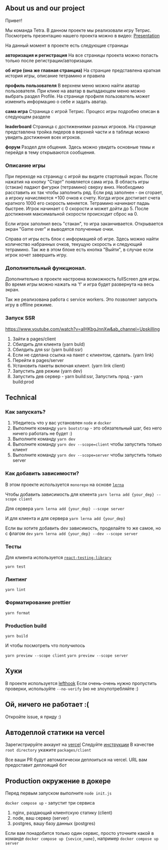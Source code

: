 ## About us and our project

Привет!

Мы команда Tetra.
В данном проекте мы реализовали игру Тетрис.
Посмотреть презентацию нашего проекта можно в видео:
[Presentation](https://www.loom.com/share/e20dee6c39c34131b4bd186ac919e2f9?sid=b653ef44-226d-42a6-8f7f-03333574a4f7)


На данный момент в проекте есть следующие страницы

**авторизация и регистрация**
На все страницы проекта можно попасть только после регистрации/авторизации.

**об игре (она же главная странциа)**
На странцие представлена краткая история игры, описание тетрамино и правила

**профиль пользователя**
В верхнем меню можно найти аватар пользователя. При клике на аватар в выпадающем меню можно выбрать раздел Profile. 
На странице профиля пользователь может изменить информацию о себе и задать аватар.

**сама игра**
Страница с игрой Тетрис. Процесс игры подробно описан в следующем разделе

**leaderboard**
Страница с достижениями разных игроков.
На странице представлена тройка лидеров в верхней части и в таблице можно увидеть достижения всех игроков. 

**форум**
Раздел для общения. Здесь можно увидеть основные темы и перейдя в тему открываются сообщения.


### Описание игры

При переходе на страницу с игрой вы видите стартовый экран.
После нажатия на кнопку "Старт" появляется сама игра. В область игры (стакан) падают фигурки (тетрамино) сверху вниз.
Необходимо расставить их так чтобы заполнить ряд. Если ряд заполнен - он сгорает, а игроку начисляются +100 очков к счету.
Когда игрок достигает счета кратного 1000 его скорость меняется. Тетрамино начинают падаь быстрее. 
Игрок начинает с 0 скорости и может дойти до 5. После достижения максимальной скорости происходит сброс на 0.

Если игрок заполнил весь "стакан", то игра заканчивается. Открывается экран "Game over" и выводятся полученные очки.

Справа от игры есть блок с информацией об игре. Здесь можно найти количество набранных очков, текущую скорость и следующий тетрамино.
Так же в этом блоке есть кнопка "Выйти", в случае если игрок хочет завершить игру.

### Дополнительный функционал.

Дополнительно в проекте настроена возможность fullScreen для игры.
Во время игры можно нажать на 'f' и игра будет развернута на весь экран. 

Так же реализована работа с service workers. Это позволяет запускть игру в offline режиме.


### Запуск SSR

https://www.youtube.com/watch?v=alHKbgJnnXw&ab_channel=Upskilling

1. Зайти в pages/сlient
2. Сбилдить для клиента (yarn buld)
3. Сбилдить для ssr (yarn build:ssr)
4. Если не сделана ссылка на пакет с клиентом, сделать. (yarn link)
5. Перейти в pages/server 
6. Установить пакеты включая клиент. (yarn link client)
7. Запустить дев режим (yarn dev)
8. Запустить дев сервер - yarn build:ssr, Запустить прод - yarn build:prod

## Technical

### Как запускать?

1. Убедитесь что у вас установлен `node` и `docker`
2. Выполните команду `yarn bootstrap` - это обязательный шаг, без него ничего работать не будет :)
3. Выполните команду `yarn dev`
3. Выполните команду `yarn dev --scope=client` чтобы запустить только клиент
4. Выполните команду `yarn dev --scope=server` чтобы запустить только server


### Как добавить зависимости?
В этом проекте используется `monorepo` на основе [`lerna`](https://github.com/lerna/lerna)

Чтобы добавить зависимость для клиента 
```yarn lerna add {your_dep} --scope client```

Для сервера
```yarn lerna add {your_dep} --scope server```

И для клиента и для сервера
```yarn lerna add {your_dep}```


Если вы хотите добавить dev зависимость, проделайте то же самое, но с флагом `dev`
```yarn lerna add {your_dep} --dev --scope server```


### Тесты

Для клиента используется [`react-testing-library`](https://testing-library.com/docs/react-testing-library/intro/)

```yarn test```

### Линтинг

```yarn lint```

### Форматирование prettier

```yarn format```

### Production build

```yarn build```

И чтобы посмотреть что получилось


`yarn preview --scope client`
`yarn preview --scope server`

## Хуки
В проекте используется [lefthook](https://github.com/evilmartians/lefthook)
Если очень-очень нужно пропустить проверки, используйте `--no-verify` (но не злоупотребляйте :)

## Ой, ничего не работает :(

Откройте issue, я приду :)

## Автодеплой статики на vercel
Зарегистрируйте аккаунт на [vercel](https://vercel.com/)
Следуйте [инструкции](https://vitejs.dev/guide/static-deploy.html#vercel-for-git)
В качестве `root directory` укажите `packages/client`

Все ваши PR будут автоматически деплоиться на vercel. URL вам предоставит деплоящий бот

## Production окружение в докере
Перед первым запуском выполните `node init.js`


`docker compose up` - запустит три сервиса
1. nginx, раздающий клиентскую статику (client)
2. node, ваш сервер (server)
3. postgres, вашу базу данных (postgres)

Если вам понадобится только один сервис, просто уточните какой в команде
`docker compose up {sevice_name}`, например `docker compose up server`
